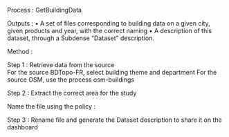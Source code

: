 Process : GetBuildingData

Outputs : 
•	A set of files corresponding to building data on a given city, given products and year, with the correct naming
•	A description of this dataset, through a Subdense “Dataset” description. 

Method : 

Step 1 : Retrieve data from the source  
For the source BDTopo-FR, select building theme and department 
For the source OSM, use the process osm-buildings 

Step 2 : Extract the correct area for the study 

Name the file using the policy : 


Step 3 : Rename file and generate the Dataset description to share it on the dashboard

